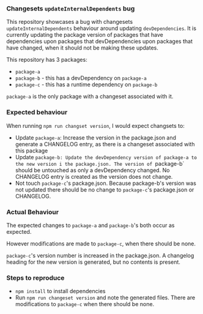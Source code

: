 ### Changesets `updateInternalDependents` bug

This repository showcases a bug with changesets `updateInternalDependents` behaviour around updating `devDependencies`. It is currently updating the package version of packages that have dependencies upon packages that devDependencies upon packages that have changed, when it should not be making these updates.

This repository has 3 packages:

- `package-a`
- `package-b` - this has a devDependency on `package-a`
- `package-c` - this has a runtime dependency on `package-b`

`package-a` is the only package with a changeset associated with it.


### Expected behaviour

When running `npm run changset version`, I would expect changsets to:

- Update `package-a`: Increase the version in the package.json and generate a CHANGELOG entry, as there is a changeset associated with this package
- Update `package-b: Update the devDependency version of package-a to the new version i the package.json. The version of `package-b` should be untouched as only a devDependency changed. No CHANGELOG entry is created as the version does not change.
- Not touch `package-c`'s package.json. Because package-b's version was not updated there should be no change to `package-c`'s package.json or CHANGELOG.

### Actual Behaviour

The expected changes to `package-a` and `package-b`'s both occur as expected.

However modifications are made to `package-c`, when there should be none.

`package-c`'s version number is increased in the package.json. A changelog heading for the new version is generated, but no contents is present.


### Steps to reproduce

- `npm install` to install dependencies
- Run `npm run changeset version` and note the generated files. There are modifications to `package-c` when there should be none.
